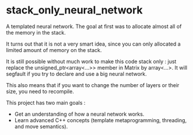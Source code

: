 # stack_only_neural_network

A templated neural network. The goal at first was to allocate almost all of the memory in the stack.

It turns out that it is not a very smart idea, since you can only allocated a limited amount of memory on the stack.

It is still possible without much work to make this code stack only : just replace the unsigned_ptr<array<...>> member in Matrix by array<...>. It will segfault if you try to declare and use a big neural network.

This also means that if you want to change the number of layers or their size, you need to recompile.


This project has two main goals :
- Get an understanding of how a neural network works.
- Learn advanced C++ concepts (template metaprogramming, threading, and move semantics).
